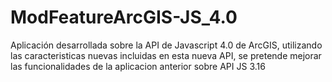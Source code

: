# ModFeatureArcGIS-JS_4.0
Aplicación desarrollada sobre la API de Javascript 4.0 de ArcGIS, utilizando las caracteristicas nuevas incluidas en esta nueva API, se pretende mejorar las funcionalidades de la aplicacion anterior sobre API JS 3.16
